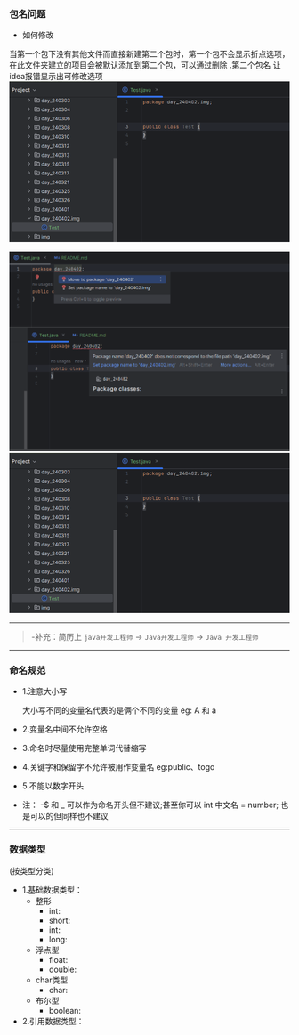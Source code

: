 ### 包名问题
- 如何修改

当第一个包下没有其他文件而直接新建第二个包时，第一个包不会显示折点选项，在此文件夹建立的项目会被默认添加到第二个包，可以通过删除 .第二个包名 让idea报错显示出可修改选项
![whensamepackage.png](img%2Fwhensamepackage.png)

![change.png](img%2Fchange.png)![img.png](img/whensamepackage.png)
- --

>-补充：简历上 `java开发工程师` -> `Java开发工程师` -> `Java 开发工程师`
- --

### 命名规范
- 1.注意大小写

    大小写不同的变量名代表的是俩个不同的变量 eg: A 和 a
- 2.变量名中间不允许空格
- 3.命名时尽量使用完整单词代替缩写
- 4.关键字和保留字不允许被用作变量名 eg:public、togo
- 5.不能以数字开头
- 注： -$ 和 _ 可以作为命名开头但不建议;甚至你可以 int 中文名 = number; 也是可以的但同样也不建议

- --
### 数据类型
(按类型分类)
- 1.基础数据类型：
  - 整形
    - int:
    - short:
    - int:
    - long:
  - 浮点型
    - float:
    - double:
  - char类型
    - char: 
  - 布尔型
    - boolean: 
- 2.引用数据类型：